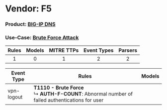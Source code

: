 Vendor: F5
==========
### Product: [BIG-IP DNS](../ds_f5_big-ip_dns.md)
### Use-Case: [Brute Force Attack](../../../../UseCases/uc_brute_force_attack.md)

| Rules | Models | MITRE TTPs | Event Types | Parsers |
|:-----:|:------:|:----------:|:-----------:|:-------:|
|   1   |   0    |     1      |      2      |    2    |

| Event Type | Rules                                                                                                    | Models |
| ---------- | -------------------------------------------------------------------------------------------------------- | ------ |
| vpn-logout | <b>T1110 - Brute Force</b><br> ↳ <b>AUTH-F-COUNT</b>: Abnormal number of failed authentications for user |        |